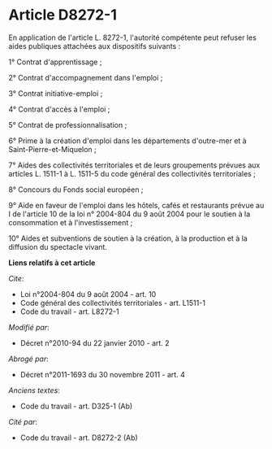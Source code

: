 # Article D8272-1

En application de l'article L. 8272-1, l'autorité compétente peut refuser les aides publiques attachées aux dispositifs
suivants : 

1° Contrat d'apprentissage ; 

2° Contrat d'accompagnement dans l'emploi ; 

3° Contrat initiative-emploi ; 

4° Contrat d'accès à l'emploi ; 

5° Contrat de professionnalisation ; 

6° Prime à la création d'emploi dans les départements d'outre-mer et à Saint-Pierre-et-Miquelon ; 

7° Aides des collectivités territoriales et de leurs groupements prévues aux articles L. 1511-1 à L. 1511-5 du code général
des collectivités territoriales ; 

8° Concours du Fonds social européen ; 

9° Aide en faveur de l'emploi dans les hôtels, cafés et restaurants prévue au I de l'article 10 de la loi n° 2004-804 du 9
août 2004 pour le soutien à la consommation et à l'investissement ; 

10° Aides et subventions de soutien à la création, à la production et à la diffusion du spectacle vivant.

**Liens relatifs à cet article**

_Cite_:

  - Loi n°2004-804 du 9 août 2004 - art. 10
  - Code général des collectivités territoriales - art. L1511-1
  - Code du travail - art. L8272-1

_Modifié par_:

  - Décret n°2010-94 du 22 janvier 2010 - art. 2

_Abrogé par_:

  - Décret n°2011-1693 du 30 novembre 2011 - art. 4

_Anciens textes_:

  - Code du travail - art. D325-1 (Ab)

_Cité par_:

  - Code du travail - art. D8272-2 (Ab)
